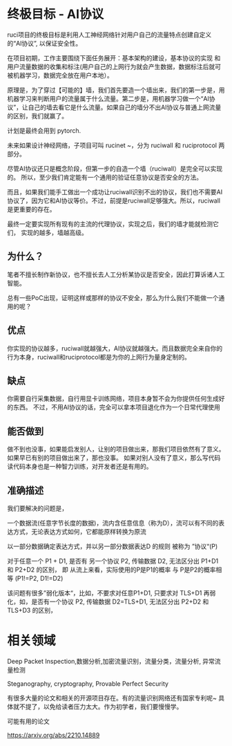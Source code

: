 # 终极目标 - AI协议

ruci项目的终极目标是利用人工神经网络针对用户自己的流量特点创建自定义的“AI协议”, 以保证安全性。

在项目初期，工作主要围绕下面任务展开：基本架构的建设，基本协议的实现 和用户流量数据的收集和标注(用户自己的上网行为就会产生数据，数据标注后就可被机器学习，数据完全放在用户本地）。

原理是，为了穿过【可能的】墙，我们首先要造一个墙出来，我们的第一步是，用机器学习来判断用户的流量属于什么流量。第二步是，用机器学习做一个“AI协议”，让自己的墙去看它是什么流量。如果自己的墙分不出AI协议与普通上网流量的区别，我们就赢了。

计划是最终会用到 pytorch. 

未来如果设计神经网络，子项目可叫 rucinet ~，分为 ruciwall 和 ruciprotocol 两部分。

尽管AI协议还只是概念阶段，但第一步的自造一个墙（ruciwall）是完全可以实现的。 所以，至少我们肯定能有一个通用的验证任意协议是否安全的方法。

而且，如果我们能手工做出一个成功让ruciwall识别不出的协议，我们也不需要AI协议了，因为它和AI协议等价。不过，前提是ruciwall足够强大。所以，ruciwall是更重要的存在。

最终一定要实现所有现有的主流的代理协议，实现之后，我们的墙才能就检测它们，
实现的越多，墙越高级。 

## 为什么？

笔者不擅长制作新协议，也不擅长去人工分析某协议是否安全，因此打算诉诸人工智能。

总有一些PoC出现，证明这样或那样的协议不安全，那么为什么我们不能做一个通用的呢？

## 优点

你实现的协议越多，ruciwall就越强大，AI协议就越强大。而且数据完全来自你的行为本身，ruciwall和ruciprotocol都是为你的上网行为量身定制的。

## 缺点

你需要自行采集数据，自行用显卡训练网络，项目本身暂不会为你提供任何生成好的东西。
不过，不用AI协议的话，完全可以拿本项目退化作为一个日常代理使用



## 能否做到

做不到也没事，如果能启发别人，让别的项目做出来，那我们项目依然有了意义。
如果早已有别的项目做出来了，那也没事。
如果对别人没有了意义，那么写代码读代码本身也是一种智力训练，对开发者还是有用的。


## 准确描述

我们要解决的问题是，

一个数据流(任意字节长度的数据)，流内含任意信息（称为D），流可以有不同的表达方式，无论表达方式如何，它都能原样转换为原流

以一部分数据确定表达方式，并以另一部分数据表达D 的规则 被称为 ”协议“(P)

对于任意一个 P1 + D1, 是否有 另一个协议 P2, 传输数据 D2, 无法区分出 P1+D1 和 P2+D2 的区别，
即 从流上来看，实际使用的P是P1的概率 与 P是P2的概率相等
(P1!=P2, D1!=D2)

该问题有很多”弱化版本“，比如，不要求对任意P1+D1, 只要求对 TLS+D1
再弱化，如，是否有一个协议 P2, 传输数据 D2=TLS+D1,  无法区分出 P2+D2 和 TLS+D3 的区别，



# 相关领域

Deep Packet Inspection,数据分析,加密流量识别，流量分类，流量分析, 异常流量检测

Steganography, cryptography, Provable Perfect Security 

有很多大量的论文和相关的开源项目存在。有的流量识别网络还有国家专利呢~
具体就不提了，以免给读者压力太大。作为初学者，我们要慢慢学。

可能有用的论文

https://arxiv.org/abs/2210.14889

